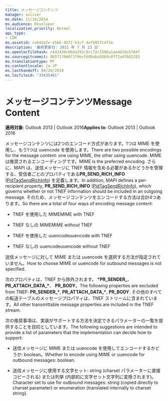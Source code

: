```yaml
---
title: メッセージコンテンツ
manager: soliver
ms.date: 11/16/2014
ms.audience: Developer
localization_priority: Normal
api_type:
- COM
ms.assetid: ce643afe-e5b6-42f2-b3cf-4efb957c4f2e
description: '最終更新日: 2011 年 7 月 23 日'
ms.openlocfilehash: c4d2439c06da292c9cc72c1506a1ae4d10c6704f
ms.sourcegitcommit: 8657170d071f9bcf680aba50b9c07f2a4fb82283
ms.translationtype: MT
ms.contentlocale: ja-JP
ms.lasthandoff: 04/28/2019
ms.locfileid: "33435461"
---
```

# <a name="message-content"></a><span data-ttu-id="cab20-103">メッセージコンテンツ</span><span class="sxs-lookup"><span data-stu-id="cab20-103">Message Content</span></span>

  
  
<span data-ttu-id="cab20-104">**適用対象**: Outlook 2013 | Outlook 2016</span><span class="sxs-lookup"><span data-stu-id="cab20-104">**Applies to**: Outlook 2013 | Outlook 2016</span></span> 
  
<span data-ttu-id="cab20-105">メッセージコンテンツには2つのエンコード方式があります。1つは MIME を使用し、もう1つは uuencode を使用します。</span><span class="sxs-lookup"><span data-stu-id="cab20-105">There are two possible encodings for the message content: one using MIME, the other using uuencode.</span></span> <span data-ttu-id="cab20-106">MIME は推奨されるエンコーディングです。</span><span class="sxs-lookup"><span data-stu-id="cab20-106">MIME is the preferred encoding.</span></span> <span data-ttu-id="cab20-107">さらに、MAPI は、送信メッセージに TNEF 情報を含める必要があるかどうかを管理する、受信者ごとのプロパティである**PR_SEND_RICH_INFO** ([PidTagSendRichInfo](pidtagsendrichinfo-canonical-property.md)) を定義します。</span><span class="sxs-lookup"><span data-stu-id="cab20-107">In addition, MAPI defines a per-recipient property, **PR_SEND_RICH_INFO** ([PidTagSendRichInfo](pidtagsendrichinfo-canonical-property.md)), which governs whether or not TNEF information should be included in an outgoing message.</span></span> <span data-ttu-id="cab20-108">そのため、メッセージコンテンツをエンコードする方法は合計4つあります。</span><span class="sxs-lookup"><span data-stu-id="cab20-108">So there are a total of four ways of encoding message content:</span></span>
  
- <span data-ttu-id="cab20-109">TNEF を使用した MIME</span><span class="sxs-lookup"><span data-stu-id="cab20-109">MIME with TNEF</span></span>
    
- <span data-ttu-id="cab20-110">TNEF なしの MIME</span><span class="sxs-lookup"><span data-stu-id="cab20-110">MIME without TNEF</span></span>
    
- <span data-ttu-id="cab20-111">TNEF を使用した uuencode</span><span class="sxs-lookup"><span data-stu-id="cab20-111">uuencode with TNEF</span></span>
    
- <span data-ttu-id="cab20-112">TNEF なしの uuencode</span><span class="sxs-lookup"><span data-stu-id="cab20-112">uuencode without TNEF</span></span>
    
<span data-ttu-id="cab20-113">送信メッセージに対して MIME または uuencode を選択する方法が指定されていません。</span><span class="sxs-lookup"><span data-stu-id="cab20-113">How to choose MIME or uuencode for outbound messages is not specified.</span></span>
  
<span data-ttu-id="cab20-114">次のプロパティは、TNEF から除外されます。 **\*PR_SENDER_**、 **PR_ATTACH_DATA_\***、 **PR_BODY**。</span><span class="sxs-lookup"><span data-stu-id="cab20-114">The following properties are excluded from TNEF: **PR_SENDER_\***, **PR_ATTACH_DATA_\***, **PR_BODY**.</span></span> <span data-ttu-id="cab20-115">その他のすべての転送テーブルのメッセージプロパティは、TNEF ストリームに含まれています。</span><span class="sxs-lookup"><span data-stu-id="cab20-115">All other transmittable message properties are included in the TNEF stream.</span></span>
  
<span data-ttu-id="cab20-116">次の推奨事項は、実装がサポートする方法を決定できるパラメーターの一覧を提供することを目的としています。</span><span class="sxs-lookup"><span data-stu-id="cab20-116">The following suggestions are intended to provide a list of parameters that the implementation can decide how to support:</span></span>
  
- <span data-ttu-id="cab20-117">送信メッセージに MIME または uuencode を使用してエンコードするかどうか: boolean。</span><span class="sxs-lookup"><span data-stu-id="cab20-117">Whether to encode using MIME or uuencode for outbound messages: boolean.</span></span>
    
- <span data-ttu-id="cab20-118">送信メッセージに使用する文字セット: string (charset パラメーターに直接コピーされる) または列挙 (内部的に文字セット文字列に変換されます)。</span><span class="sxs-lookup"><span data-stu-id="cab20-118">Character set to use for outbound messages: string (copied directly to charset parameter) or enumeration (translated internally to charset string).</span></span>
    


